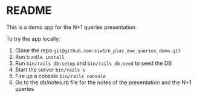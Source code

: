 # README

This is a demo app for the N+1 queries presentation.

To try the app locally:

1. Clone the repo `git@github.com:siwS/n_plus_one_queries_demo.git`
2. Run `bundle install`
3. Run `bin/rails db:setup` and `bin/rails db:seed` to seed the DB
4. Start the server `bin/rails s`
5. Fire up a console `bin/rails console`
6. Go to the db/notes.rb file for the notes of the presentation and the N+1 queries